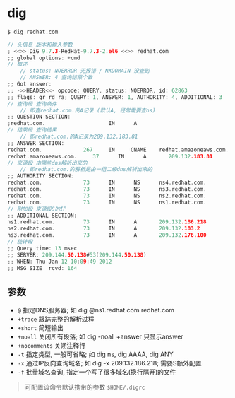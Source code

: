 # dig

```go
$ dig redhat.com

// 头信息 版本和输入参数
; <<>> DiG 9.7.3-RedHat-9.7.3-2.el6 <<>> redhat.com
;; global options: +cmd
// 概述
    // status: NOERROR 无报错 / NXDOMAIN 没查到
    // ANSWER: 4 查询结果个数
;; Got answer:
;; ->>HEADER<<- opcode: QUERY, status: NOERROR, id: 62863
;; flags: qr rd ra; QUERY: 1, ANSWER: 1, AUTHORITY: 4, ADDITIONAL: 3
// 查询段 查询条件
    // 即查redhat.com.的A记录 (默认A, 经常需要查ns)
;; QUESTION SECTION:
;redhat.com.                    IN      A
// 结果段 查询结果
    // 即redhat.com.的A记录为209.132.183.81
;; ANSWER SECTION:
redhat.com.             267     IN     CNAME    redhat.amazoneaws.com.
redhat.amazoneaws.com.     37      IN      A       209.132.183.81
// 来源段 由哪些dns解析出来的
    // 即redhat.com.的解析是由一组二级dns解析出来的
;; AUTHORITY SECTION:
redhat.com.             73      IN      NS      ns4.redhat.com.
redhat.com.             73      IN      NS      ns3.redhat.com.
redhat.com.             73      IN      NS      ns2.redhat.com.
redhat.com.             73      IN      NS      ns1.redhat.com.
// 附加段 来源段S的IP
;; ADDITIONAL SECTION:
ns1.redhat.com.         73      IN      A       209.132.186.218
ns2.redhat.com.         73      IN      A       209.132.183.2
ns3.redhat.com.         73      IN      A       209.132.176.100
// 统计段
;; Query time: 13 msec
;; SERVER: 209.144.50.138#53(209.144.50.138)
;; WHEN: Thu Jan 12 10:09:49 2012
;; MSG SIZE  rcvd: 164
```

## 参数

- `@` 指定DNS服务器; 如 dig @ns1.redhat.com redhat.com
- `+trace` 跟踪完整的解析过程
- `+short` 简短输出
- `+noall` 关闭所有段落; 如 dig -noall +answer 只显示answer
- `+nocomments` 关闭注释行
- `-t` 指定类型, 一般可省略; 如 dig ns, dig AAAA, dig ANY
- `-x` 通过IP反向查询域名; 如 dig -x 209.132.186.218; 需要S额外配置
- `-f` 批量域名查询, 指定一个写了很多域名(换行隔开)的文件

> 可配置该命令默认携带的参数 `$HOME/.digrc`
